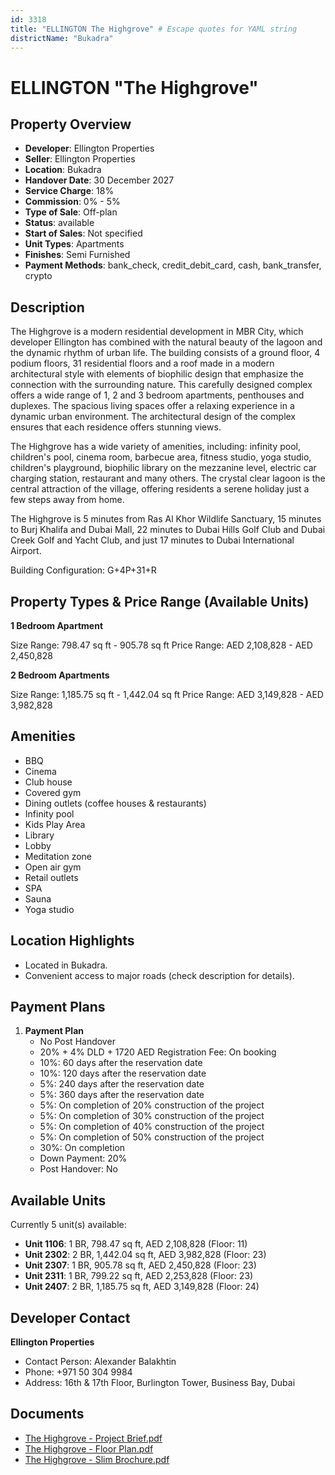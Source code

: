 ```yaml
---
id: 3318
title: "ELLINGTON The Highgrove" # Escape quotes for YAML string
districtName: "Bukadra"
---
```


# ELLINGTON "The Highgrove"

## Property Overview
- **Developer**: Ellington Properties
- **Seller**: Ellington Properties
- **Location**: Bukadra
- **Handover Date**: 30 December 2027
- **Service Charge**: 18%
- **Commission**: 0% - 5%
- **Type of Sale**: Off-plan
- **Status**: available
- **Start of Sales**: Not specified
- **Unit Types**: Apartments
- **Finishes**: Semi Furnished
- **Payment Methods**: bank_check, credit_debit_card, cash, bank_transfer, crypto

## Description
The Highgrove is a modern residential development in MBR City, which developer Ellington has combined with the natural beauty of the lagoon and the dynamic rhythm of urban life. The building consists of a ground floor, 4 podium floors, 31 residential floors and a roof made in a modern architectural style with elements of biophilic design that emphasize the connection with the surrounding nature. This carefully designed complex offers a wide range of 1, 2 and 3 bedroom apartments, penthouses and duplexes. The spacious living spaces offer a relaxing experience in a dynamic urban environment. The architectural design of the complex ensures that each residence offers stunning views.

The Highgrove has a wide variety of amenities, including: infinity pool, children's pool, cinema room, barbecue area, fitness studio, yoga studio, children's playground, biophilic library on the mezzanine level, electric car charging station, restaurant and many others. The crystal clear lagoon is the central attraction of the village, offering residents a serene holiday just a few steps away from home.

The Highgrove is 5 minutes from Ras Al Khor Wildlife Sanctuary, 15 minutes to Burj Khalifa and Dubai Mall, 22 minutes to Dubai Hills Golf Club and Dubai Creek Golf and Yacht Club, and just 17 minutes to Dubai International Airport.

Building Configuration: G+4P+31+R

## Property Types & Price Range (Available Units)
**1 Bedroom Apartment**

Size Range: 798.47 sq ft - 905.78 sq ft
Price Range: AED 2,108,828 - AED 2,450,828

**2 Bedroom Apartments**

Size Range: 1,185.75 sq ft - 1,442.04 sq ft
Price Range: AED 3,149,828 - AED 3,982,828

## Amenities
- BBQ
- Cinema
- Club house
- Covered gym
- Dining outlets  (coffee houses & restaurants)
- Infinity pool
- Kids Play Area
- Library
- Lobby
- Meditation zone
- Open air gym
- Retail outlets
- SPA
- Sauna
- Yoga studio

## Location Highlights
- Located in Bukadra.
- Convenient access to major roads (check description for details).

## Payment Plans
1. **Payment Plan**
   - No Post Handover
   - 20% + 4% DLD + 1720 AED Registration Fee: On booking
   - 10%: 60 days after the reservation date
   - 10%: 120 days after the reservation date
   - 5%: 240 days after the reservation date
   - 5%: 360 days after the reservation date
   - 5%: On completion of 20% construction of the project
   - 5%: On completion of 30% construction of the project
   - 5%: On completion of 40% construction of the project
   - 5%: On completion of 50% construction of the project
   - 30%: On completion
   - Down Payment: 20%
   - Post Handover: No

## Available Units
Currently 5 unit(s) available:
- **Unit 1106**: 1 BR, 798.47 sq ft, AED 2,108,828 (Floor: 11)
- **Unit 2302**: 2 BR, 1,442.04 sq ft, AED 3,982,828 (Floor: 23)
- **Unit 2307**: 1 BR, 905.78 sq ft, AED 2,450,828 (Floor: 23)
- **Unit 2311**: 1 BR, 799.22 sq ft, AED 2,253,828 (Floor: 23)
- **Unit 2407**: 2 BR, 1,185.75 sq ft, AED 3,149,828 (Floor: 24)

## Developer Contact
**Ellington Properties**
- Contact Person: Alexander Balakhtin
- Phone: +971 50 304 9984
- Address: 16th & 17th Floor, Burlington Tower, Business Bay, Dubai

## Documents
- [The Highgrove - Project Brief.pdf](https://cdn.geniemap.net/2024/10/23/WrlP5o8GuQ848m84olAq8gpGz0gczS5SqtV8aFo2.pdf)
- [The Highgrove - Floor Plan.pdf](https://cdn.geniemap.net/2024/10/23/NcbdX12d0hwiCwi9v80fLIePYSbOFnL0VaVwZIJP.pdf)
- [The Highgrove - Slim Brochure.pdf](https://cdn.geniemap.net/2024/10/23/QJca4XtdqdkTp7seRJkmJQXDZwYP653adWk2noqW.pdf)
